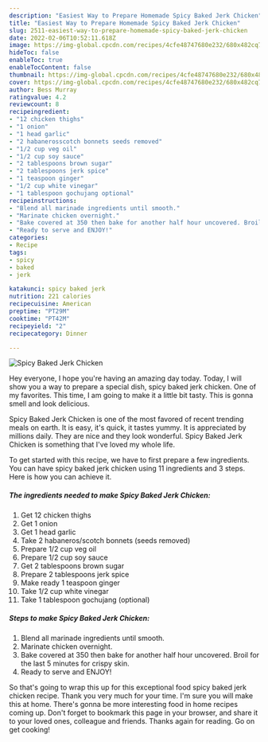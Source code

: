 ```yaml
---
description: "Easiest Way to Prepare Homemade Spicy Baked Jerk Chicken"
title: "Easiest Way to Prepare Homemade Spicy Baked Jerk Chicken"
slug: 2511-easiest-way-to-prepare-homemade-spicy-baked-jerk-chicken
date: 2022-02-06T10:52:11.618Z
image: https://img-global.cpcdn.com/recipes/4cfe48747680e232/680x482cq70/spicy-baked-jerk-chicken-recipe-main-photo.jpg
hideToc: false
enableToc: true
enableTocContent: false
thumbnail: https://img-global.cpcdn.com/recipes/4cfe48747680e232/680x482cq70/spicy-baked-jerk-chicken-recipe-main-photo.jpg
cover: https://img-global.cpcdn.com/recipes/4cfe48747680e232/680x482cq70/spicy-baked-jerk-chicken-recipe-main-photo.jpg
author: Bess Murray
ratingvalue: 4.2
reviewcount: 8
recipeingredient:
- "12 chicken thighs"
- "1 onion"
- "1 head garlic"
- "2 habanerosscotch bonnets seeds removed"
- "1/2 cup veg oil"
- "1/2 cup soy sauce"
- "2 tablespoons brown sugar"
- "2 tablespoons jerk spice"
- "1 teaspoon ginger"
- "1/2 cup white vinegar"
- "1 tablespoon gochujang optional"
recipeinstructions:
- "Blend all marinade ingredients until smooth."
- "Marinate chicken overnight."
- "Bake covered at 350 then bake for another half hour uncovered. Broil for the last 5 minutes for crispy skin."
- "Ready to serve and ENJOY!"
categories:
- Recipe
tags:
- spicy
- baked
- jerk

katakunci: spicy baked jerk 
nutrition: 221 calories
recipecuisine: American
preptime: "PT29M"
cooktime: "PT42M"
recipeyield: "2"
recipecategory: Dinner

---
```



![Spicy Baked Jerk Chicken](https://img-global.cpcdn.com/recipes/4cfe48747680e232/680x482cq70/spicy-baked-jerk-chicken-recipe-main-photo.jpg)

Hey everyone, I hope you're having an amazing day today. Today, I will show you a way to prepare a special dish, spicy baked jerk chicken. One of my favorites. This time, I am going to make it a little bit tasty. This is gonna smell and look delicious.



Spicy Baked Jerk Chicken is one of the most favored of recent trending meals on earth. It is easy, it's quick, it tastes yummy. It is appreciated by millions daily. They are nice and they look wonderful. Spicy Baked Jerk Chicken is something that I've loved my whole life.


To get started with this recipe, we have to first prepare a few ingredients. You can have spicy baked jerk chicken using 11 ingredients and 3 steps. Here is how you can achieve it.

<!--inarticleads1-->

##### The ingredients needed to make Spicy Baked Jerk Chicken:

1. Get 12 chicken thighs
1. Get 1 onion
1. Get 1 head garlic
1. Take 2 habaneros/scotch bonnets (seeds removed)
1. Prepare 1/2 cup veg oil
1. Prepare 1/2 cup soy sauce
1. Get 2 tablespoons brown sugar
1. Prepare 2 tablespoons jerk spice
1. Make ready 1 teaspoon ginger
1. Take 1/2 cup white vinegar
1. Take 1 tablespoon gochujang (optional)




<!--inarticleads2-->

##### Steps to make Spicy Baked Jerk Chicken:

1. Blend all marinade ingredients until smooth.
1. Marinate chicken overnight.
1. Bake covered at 350 then bake for another half hour uncovered. Broil for the last 5 minutes for crispy skin.
1. Ready to serve and ENJOY!



So that's going to wrap this up for this exceptional food spicy baked jerk chicken recipe. Thank you very much for your time. I'm sure you will make this at home. There's gonna be more interesting food in home recipes coming up. Don't forget to bookmark this page in your browser, and share it to your loved ones, colleague and friends. Thanks again for reading. Go on get cooking!
